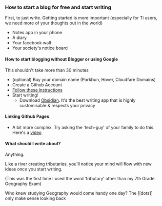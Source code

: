 ### How to start a blog for free and start writing

First, to just write. Getting started is more important (especially for Ti users, we need more of your thoughts out in the world)

- Notes app in your phone 
- A diary
- Your facebook wall 
- Your society's notice board 

#### How to start blogging without Blogger or using Google
This shouldn't take more than 30 minutes
- (optional) Buy your domain name (Porkbun, Hover, Cloudfare Domains)
- Create a Github Account 
- [Follow these instructions](https://chadbaldwin.net/2021/03/14/how-to-build-a-sql-blog.html)
- Start writing!
	- Download [Obsidian](https://obsidian.md). It's the best writing app that is highly customisable & respects your privacy

#### Linking Github Pages
- A bit more complex. Try asking the 'tech-guy' of your family to do this. Here's a [video](https://www.youtube.com/watch?v=EX4w9hsduNA)

#### What should I write about?
Anything. 

Like a river creating tributaries, you'll notice your mind will flow with new ideas once you start writing.

(This was the first time I used the word 'tributary' other than my 7th Grade Geography Exam) 

Who knew studying Geography would come handy one day? The [[dots]] only make sense looking back
